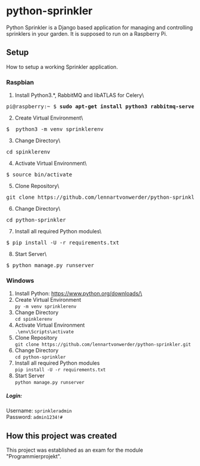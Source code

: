 # python-sprinkler

Python Sprinkler is a Django based application for managing and controlling sprinklers in your garden.
It is supposed to run on a Raspberry Pi.

## Setup

How to setup a working Sprinkler application.

### Raspbian
1. Install Python3.*, RabbitMQ and libATLAS for Celery\
<pre>pi@raspberry:~ $ <b>sudo apt-get install python3 rabbitmq-server libatlas-base-dev</b></pre>
2. Create Virtual Environment\
<pre>$  python3 -m venv sprinklerenv</pre>
3. Change Directory\
<pre>cd spinklerenv</pre>
4. Activate Virtual Environment\
<pre>$ source bin/activate</pre>
5. Clone Repository\
<pre>git clone https://github.com/lennartvonwerder/python-sprinkler.git</pre>
6. Change Directory\
<pre>cd python-sprinkler</pre>
7. Install all required Python modules\
<pre>$ pip install -U -r requirements.txt</pre>
8. Start Server\
<pre>$ python manage.py runserver</pre>

### Windows
1. Install Python: https://www.python.org/downloads/\
2. Create Virtual Environment\
`py -m venv sprinklerenv`
3. Change Directory\
`cd spinklerenv`
4. Activate Virtual Environment\
`.\env\Scripts\activate`
5. Clone Repository\
`git clone https://github.com/lennartvonwerder/python-sprinkler.git`
6. Change Directory\
`cd python-sprinkler`
7. Install all required Python modules\
`pip install -U -r requirements.txt`
8. Start Server\
`python manage.py runserver`

##### Login:
Username: `sprinkleradmin`\
Password: `admin1234!#`

## How this project was created
This project was established as an exam for the module "Programmierprojekt".
